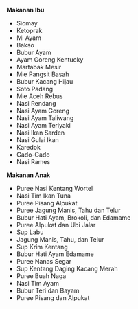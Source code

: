 **Makanan Ibu**
- Siomay
- Ketoprak
- Mi Ayam
- Bakso 
- Bubur Ayam
- Ayam Goreng Kentucky
- Martabak Mesir
- Mie Pangsit Basah
- Bubur Kacang Hijau
- Soto Padang
- Mie Aceh Rebus
- Nasi Rendang
- Nasi Ayam Goreng 
- Nasi Ayam Taliwang 
- Nasi Ayam Teriyaki 
- Nasi Ikan Sarden 
- Nasi Gulai Ikan 
- Karedok
- Gado-Gado
- Nasi Rames

**Makanan Anak**
- Puree Nasi Kentang Wortel
- Nasi Tim Ikan Tuna
- Puree Pisang Alpukat
- Puree Jagung Manis, Tahu dan Telur
- Bubur Hati Ayam, Brokoli, dan Edamame
- Puree Alpukat dan Ubi Jalar
- Sup Labu
- Jagung Manis, Tahu, dan Telur
- Sup Krim Kentang
- Bubur Hati Ayam Edamame
- Puree Nanas Segar
- Sup Kentang Daging Kacang Merah
- Puree Buah Naga
- Nasi Tim Ayam
- Bubur Teri dan Bayam
- Puree Pisang dan Alpukat




